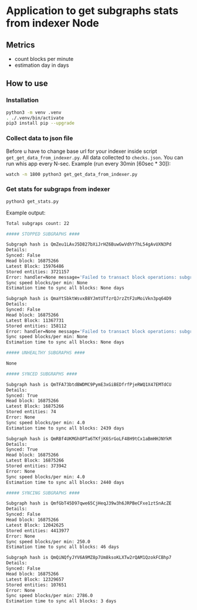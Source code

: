 # Application to get subgraphs stats from indexer Node

## Metrics
* count blocks per minute
* estimation day in days

## How to use

### Installation
```bash
python3 -m venv .venv
. ./.venv/bin/activate
pip3 install pip --upgrade
```


### Collect data to json file
Before u have to change base url for your indexer inside script `get_get_data_from_indexer.py`. All data collected to `checks.json`.
You can run whis app every N-sec. Example (run every 30min [60sec * 30]):
```bash
watch -n 1800 python3 get_get_data_from_indexer.py
```

### Get stats for subgraps from indexer
```bash
python3 get_stats.py
```

Example output:
```bash
Total subgraps count: 22

##### STOPPED SUBGRAPHS ####

Subgraph hash is QmZeu1LAvJ5D827bXiJrHZ6BuwGwVdhY7hL54gAvUXN3Pd
Details:
Synced: False
Head block: 16875266
Latest Block: 15976486
Stored entities: 3721157
Error: handler=None message='Failed to transact block operations: subgraph writer poisoned by previous error' block_number=15976240
Sync speed blocks/per min: None
Estimation time to sync all blocks: None days

Subgraph hash is QmaYtSbktWsvxB8YJmtUTfzrQJrzZtF2oMoiVkn3pq64D9
Details:
Synced: False
Head block: 16875266
Latest Block: 11367731
Stored entities: 158112
Error: handler=None message='Failed to transact block operations: subgraph writer poisoned by previous error' block_number=11356225
Sync speed blocks/per min: None
Estimation time to sync all blocks: None days

##### UNHEALTHY SUBGRAPHS ####

None

##### SYNCED SUBGRAPHS ####

Subgraph hash is QmTFA73btdBWDMC9PymE3xGiBEDfrfPjeRWQ1X47EMTdCU
Details:
Synced: True
Head block: 16875266
Latest Block: 16875266
Stored entities: 74
Error: None
Sync speed blocks/per min: 4.0
Estimation time to sync all blocks: 2439 days

Subgraph hash is QmRBf4UKMGh8PTa6TKfjK6SrGoLF48H9tCx1aBmHHJNYkM
Details:
Synced: True
Head block: 16875266
Latest Block: 16875266
Stored entities: 373942
Error: None
Sync speed blocks/per min: 4.0
Estimation time to sync all blocks: 2440 days

##### SYNCING SUBGRAPHS ####

Subgraph hash is QmfGbT45D97qwe65CjHeqJ39w3h6JRPBeCFxe1ztSnAcZE
Details:
Synced: False
Head block: 16875266
Latest Block: 12042625
Stored entities: 4413977
Error: None
Sync speed blocks/per min: 250.0
Estimation time to sync all blocks: 46 days

Subgraph hash is QmQiNQfyJYV6A9MZ8p7Um8ksoKLXTw2rQAM1QzokFCBhp7
Details:
Synced: False
Head block: 16875266
Latest Block: 12329657
Stored entities: 107651
Error: None
Sync speed blocks/per min: 2786.0
Estimation time to sync all blocks: 3 days
```